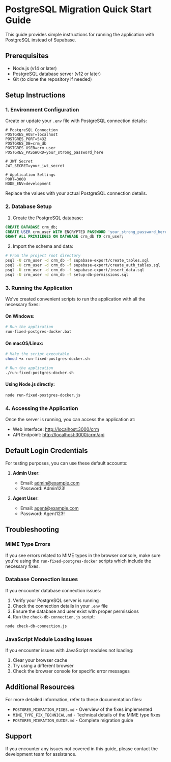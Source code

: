 # PostgreSQL Migration Quick Start Guide

This guide provides simple instructions for running the application with PostgreSQL instead of Supabase.

## Prerequisites

- Node.js (v14 or later)
- PostgreSQL database server (v12 or later)
- Git (to clone the repository if needed)

## Setup Instructions

### 1. Environment Configuration

Create or update your `.env` file with PostgreSQL connection details:

```
# PostgreSQL Connection
POSTGRES_HOST=localhost
POSTGRES_PORT=5432
POSTGRES_DB=crm_db
POSTGRES_USER=crm_user
POSTGRES_PASSWORD=your_strong_password_here

# JWT Secret
JWT_SECRET=your_jwt_secret

# Application Settings
PORT=3000
NODE_ENV=development
```

Replace the values with your actual PostgreSQL connection details.

### 2. Database Setup

1. Create the PostgreSQL database:

```sql
CREATE DATABASE crm_db;
CREATE USER crm_user WITH ENCRYPTED PASSWORD 'your_strong_password_here';
GRANT ALL PRIVILEGES ON DATABASE crm_db TO crm_user;
```

2. Import the schema and data:

```bash
# From the project root directory
psql -U crm_user -d crm_db -f supabase-export/create_tables.sql
psql -U crm_user -d crm_db -f supabase-export/create_auth_tables.sql
psql -U crm_user -d crm_db -f supabase-export/insert_data.sql
psql -U crm_user -d crm_db -f setup-db-permissions.sql
```

### 3. Running the Application

We've created convenient scripts to run the application with all the necessary fixes:

#### On Windows:

```bash
# Run the application
run-fixed-postgres-docker.bat
```

#### On macOS/Linux:

```bash
# Make the script executable
chmod +x run-fixed-postgres-docker.sh

# Run the application
./run-fixed-postgres-docker.sh
```

#### Using Node.js directly:

```bash
node run-fixed-postgres-docker.js
```

### 4. Accessing the Application

Once the server is running, you can access the application at:

- Web Interface: [http://localhost:3000/crm](http://localhost:3000/crm)
- API Endpoint: [http://localhost:3000/crm/api](http://localhost:3000/crm/api)

## Default Login Credentials

For testing purposes, you can use these default accounts:

1. **Admin User**:
   - Email: admin@example.com
   - Password: Admin123!

2. **Agent User**:
   - Email: agent@example.com
   - Password: Agent123!

## Troubleshooting

### MIME Type Errors

If you see errors related to MIME types in the browser console, make sure you're using the `run-fixed-postgres-docker` scripts which include the necessary fixes.

### Database Connection Issues

If you encounter database connection issues:

1. Verify your PostgreSQL server is running
2. Check the connection details in your `.env` file
3. Ensure the database and user exist with proper permissions
4. Run the `check-db-connection.js` script:

```bash
node check-db-connection.js
```

### JavaScript Module Loading Issues

If you encounter issues with JavaScript modules not loading:

1. Clear your browser cache
2. Try using a different browser
3. Check the browser console for specific error messages

## Additional Resources

For more detailed information, refer to these documentation files:

- `POSTGRES_MIGRATION_FIXES.md` - Overview of the fixes implemented
- `MIME_TYPE_FIX_TECHNICAL.md` - Technical details of the MIME type fixes
- `POSTGRES_MIGRATION_GUIDE.md` - Complete migration guide

## Support

If you encounter any issues not covered in this guide, please contact the development team for assistance.
